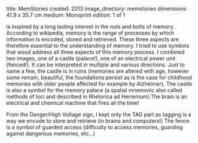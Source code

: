 title: MemStories 
created: 2013
image_directory: memstories
dimensions: 41.9 x 35.7 cm
medium: Monoprint
edition: 1 of 1

is inspired by a long lasting interest in the nuts and bolts of memory. According to wikipedia, memory is the range of processes by which information is encoded, stored and retrieved. These three aspects are therefore essential to the understanding of memory. I tried to use symbols that woud address all three aspects of this memory process. I combined two images, one of a castle (palace!), one of an electrical power unit (fenced!). It can be interpreted in multiple and various directions. Just to name a few, the castle is in ruins (memories are altered with age, however some remain, beautiful, the foundations persist as is the case for childhood memories with older people affected for example by Alzheimer). The castle is also a symbol for the memory palace (a spatial mnemonic also called methods of loci and described in Rhetorica ad Herrenium).The brain is an electrical and chemical machine that fires all the time! 

From the Danger/High Voltage sign, I kept only the TAG part as tagging is a way we encode to store and retrieve (in brains and computers!) The fence is a symbol of guarded access (difficulty to access memories, guarding against dangerous memories, etc…)
